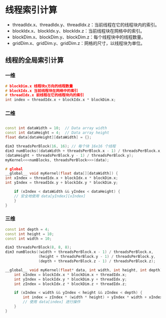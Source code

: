 # 线程索引计算

- threadIdx.x、threadIdx.y、threadIdx.z：当前线程在它的线程块内的索引。
- blockIdx.x、blockIdx.y、blockIdx.z：当前线程块在网格中的索引。
- blockDim.x、blockDim.y、blockDim.z：每个线程块中的线程数量。
- gridDim.x、gridDim.y、gridDim.z：网格的尺寸，以线程块为单位。

## 线程的全局索引计算

### 一维

```cpp
# blockDim.x 线程块x方向的线程数量
# blockIdx.x 当前线程块在网络中的索引
# threadIdx.x 前线程在它的线程块内的索引
int index = threadIdx.x + blockIdx.x * blockDim.x;
```

### 二维

```cpp

const int dataWidth = 10;  // Data array width
const int dataHeight = 4;  // Data array height
float data[dataHeight][dataWidth] = {};

dim3 threadsPerBlock(16, 16); // 每个块 16x16 个线程
dim3 numBlocks((dataWidth + threadsPerBlock.x - 1) / threadsPerBlock.x,
(dataHeight + threadsPerBlock.y - 1) / threadsPerBlock.y);
myKernel<<<numBlocks, threadsPerBlock>>>(data);

# global
__global__ void myKernel(float data[][dataWidth]) {
int xIndex = threadIdx.x + blockIdx.x * blockDim.x;
int yIndex = threadIdx.y + blockIdx.y * blockDim.y;

    if (xIndex < dataWidth && yIndex < dataHeight) {
    // 安全地使用 data[yIndex][xIndex]
    }
}

```

### 三维

```cpp
const int depth = 4;
const int height = 10;
const int width = 10;

dim3 threadsPerBlock(8, 8, 8); 
dim3 numBlocks((width + threadsPerBlock.x - 1) / threadsPerBlock.x, 
               (height + threadsPerBlock.y - 1) / threadsPerBlock.y,
               (depth + threadsPerBlock.z - 1) / threadsPerBlock.z);

__global__ void myKernel(float* data, int width, int height, int depth) {
    int xIndex = blockIdx.x * blockDim.x + threadIdx.x;
    int yIndex = blockIdx.y * blockDim.y + threadIdx.y;
    int zIndex = blockIdx.z * blockDim.z + threadIdx.z;

    if (xIndex < width && yIndex < height && zIndex < depth) {
        int index = zIndex * (width * height) + yIndex * width + xIndex;
        // 使用 data[index] 进行操作
    }
}

```